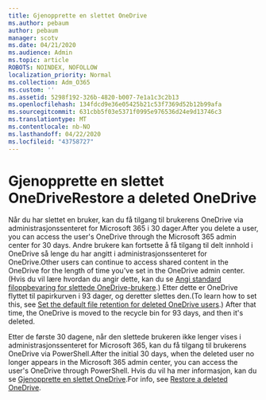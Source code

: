 ```yaml
---
title: Gjenopprette en slettet OneDrive
ms.author: pebaum
author: pebaum
manager: scotv
ms.date: 04/21/2020
ms.audience: Admin
ms.topic: article
ROBOTS: NOINDEX, NOFOLLOW
localization_priority: Normal
ms.collection: Adm_O365
ms.custom: ''
ms.assetid: 5298f192-326b-4820-b007-7e1a1c3c2b13
ms.openlocfilehash: 134fdcd9e36e05425b21c53f7369d52b12b99afa
ms.sourcegitcommit: 631cbb5f03e5371f0995e976536d24e9d13746c3
ms.translationtype: MT
ms.contentlocale: nb-NO
ms.lasthandoff: 04/22/2020
ms.locfileid: "43758727"
---
```

# <a name="restore-a-deleted-onedrive"></a><span data-ttu-id="e1af6-102">Gjenopprette en slettet OneDrive</span><span class="sxs-lookup"><span data-stu-id="e1af6-102">Restore a deleted OneDrive</span></span>

<span data-ttu-id="e1af6-103">Når du har slettet en bruker, kan du få tilgang til brukerens OneDrive via administrasjonssenteret for Microsoft 365 i 30 dager.</span><span class="sxs-lookup"><span data-stu-id="e1af6-103">After you delete a user, you can access the user's OneDrive through the Microsoft 365 admin center for 30 days.</span></span> <span data-ttu-id="e1af6-104">Andre brukere kan fortsette å få tilgang til delt innhold i OneDrive så lenge du har angitt i administrasjonssenteret for OneDrive.</span><span class="sxs-lookup"><span data-stu-id="e1af6-104">Other users can continue to access shared content in the OneDrive for the length of time you've set in the OneDrive admin center.</span></span> <span data-ttu-id="e1af6-105">(Hvis du vil lære hvordan du angir dette, kan du se [Angi standard filoppbevaring for slettede OneDrive-brukere](https://go.microsoft.com/fwlink/?linkid=874267).) Etter dette er OneDrive flyttet til papirkurven i 93 dager, og deretter slettes den.</span><span class="sxs-lookup"><span data-stu-id="e1af6-105">(To learn how to set this, see [Set the default file retention for deleted OneDrive users](https://go.microsoft.com/fwlink/?linkid=874267).) After that time, the OneDrive is moved to the recycle bin for 93 days, and then it's deleted.</span></span>
  
<span data-ttu-id="e1af6-106">Etter de første 30 dagene, når den slettede brukeren ikke lenger vises i administrasjonssenteret for Microsoft 365, kan du få tilgang til brukerens OneDrive via PowerShell.</span><span class="sxs-lookup"><span data-stu-id="e1af6-106">After the initial 30 days, when the deleted user no longer appears in the Microsoft 365 admin center, you can access the user's OneDrive through PowerShell.</span></span> <span data-ttu-id="e1af6-107">Hvis du vil ha mer informasjon, kan du se [Gjenopprette en slettet OneDrive](https://go.microsoft.com/fwlink/?linkid=874269).</span><span class="sxs-lookup"><span data-stu-id="e1af6-107">For info, see [Restore a deleted OneDrive](https://go.microsoft.com/fwlink/?linkid=874269).</span></span>
  

